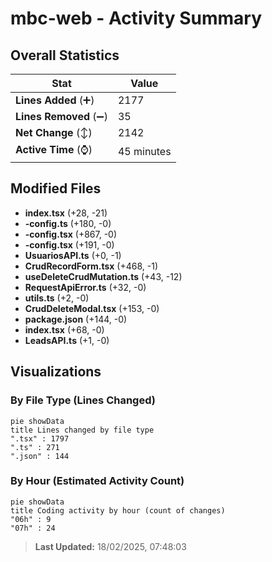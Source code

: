 # mbc-web - Activity Summary 

## Overall Statistics

| Stat                   | Value                                                             |
| ---------------------- | ----------------------------------------------------------------- |
| **Lines Added** (➕)   | 2177                                          |
| **Lines Removed** (➖) | 35                                        |
| **Net Change** (↕)    | 2142                |
| **Active Time** (⌚)   | 45 minutes |


## Modified Files
- **index.tsx** (+28, -21)
- **-config.ts** (+180, -0)
- **-config.tsx** (+867, -0)
- **-config.tsx** (+191, -0)
- **UsuariosAPI.ts** (+0, -1)
- **CrudRecordForm.tsx** (+468, -1)
- **useDeleteCrudMutation.ts** (+43, -12)
- **RequestApiError.ts** (+32, -0)
- **utils.ts** (+2, -0)
- **CrudDeleteModal.tsx** (+153, -0)
- **package.json** (+144, -0)
- **index.tsx** (+68, -0)
- **LeadsAPI.ts** (+1, -0)

## Visualizations

### By File Type (Lines Changed)

```mermaid
pie showData
title Lines changed by file type
".tsx" : 1797
".ts" : 271
".json" : 144
```

### By Hour (Estimated Activity Count)

```mermaid
pie showData
title Coding activity by hour (count of changes)
"06h" : 9
"07h" : 24
```


> **Last Updated:** 18/02/2025, 07:48:03